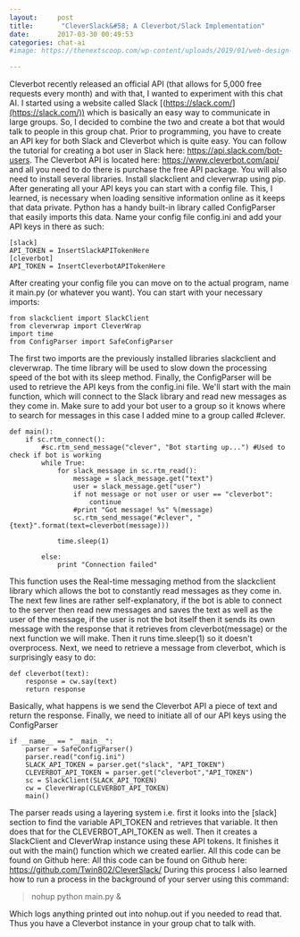 ```yaml
---
layout:     post
title:       "CleverSlack&#58; A Cleverbot/Slack Implementation"
date:       2017-03-30 00:49:53
categories: chat-ai
#image: https://thenextscoop.com/wp-content/uploads/2019/01/web-design-2019.jpg

---
```

Cleverbot recently released an official API (that allows for 5,000 free requests every month) and with that, I wanted to experiment with this chat AI. I started using a website called Slack [(https://slack.com/](https://slack.com/)) which is basically an easy way to communicate in large groups. So, I decided to combine the two and create a bot that would talk to people in this group chat. Prior to programming, you have to create an API key for both Slack and Cleverbot which is quite easy. You can follow the tutorial for creating a bot user in Slack here: <https://api.slack.com/bot-users>. The Cleverbot API is located here: <https://www.cleverbot.com/api/> and all you need to do there is purchase the free API package. You will also need to install several libraries. Install slackclient and cleverwrap using pip. After generating all your API keys you can start with a config file. This, I learned, is necessary when loading sensitive information online as it keeps that data private. Python has a handy built-in library called ConfigParser that easily imports this data. Name your config file config.ini and add your API keys in there as such: 
    
    
    [slack]
    API_TOKEN = InsertSlackAPITokenHere
    [cleverbot]
    API_TOKEN = InsertCleverbotAPITokenHere
    

After creating your config file you can move on to the actual program, name it main.py (or whatever you want). You can start with your necessary imports: 
    
    
    from slackclient import SlackClient
    from cleverwrap import CleverWrap
    import time
    from ConfigParser import SafeConfigParser
    

The first two imports are the previously installed libraries slackclient and cleverwrap. The time library will be used to slow down the processing speed of the bot with its sleep method. Finally, the ConfigParser will be used to retrieve the API keys from the config.ini file. We'll start with the main function, which will connect to the Slack library and read new messages as they come in. Make sure to add your bot user to a group so it knows where to search for messages in this case I added mine to a group called #clever. 
    
    
    def main():
    	if sc.rtm_connect():
    		#sc.rtm_send_message("clever", "Bot starting up...") #Used to check if bot is working
    		while True:
    			for slack_message in sc.rtm_read():
    				message = slack_message.get("text")
    				user = slack_message.get("user")
    				if not message or not user or user == "cleverbot":
    					continue
    				#print "Got message! %s" %(message)
    				sc.rtm_send_message("#clever", "{text}".format(text=cleverbot(message)))
    
    			time.sleep(1)
    
    		else:
    			print "Connection failed"
    

This function uses the Real-time messaging method from the slackclient library which allows the bot to constantly read messages as they come in. The next few lines are rather self-explanatory, if the bot is able to connect to the server then read new messages and saves the text as well as the user of the message, if the user is not the bot itself then it sends its own message with the response that it retrieves from cleverbot(message) or the next function we will make. Then it runs time.sleep(1) so it doesn't overprocess. Next, we need to retrieve a message from cleverbot, which is surprisingly easy to do: 
    
    
    def cleverbot(text):
    	response = cw.say(text)
    	return response
    

Basically, what happens is we send the Cleverbot API a piece of text and return the response. Finally, we need to initiate all of our API keys using the ConfigParser 
    
    
    if __name__ == "__main__":
    	parser = SafeConfigParser()
    	parser.read("config.ini")
    	SLACK_API_TOKEN = parser.get("slack", "API_TOKEN")
    	CLEVERBOT_API_TOKEN = parser.get("cleverbot","API_TOKEN")
    	sc = SlackClient(SLACK_API_TOKEN)
    	cw = CleverWrap(CLEVERBOT_API_TOKEN)
    	main()
    

The parser reads using a layering system i.e. first it looks into the [slack] section to find the variable API_TOKEN and retrieves that variable. It then does that for the CLEVERBOT_API_TOKEN as well. Then it creates a SlackClient and CleverWrap instance using these API tokens. It finishes it out with the main() function which we created earlier. All this code can be found on Github here: All this code can be found on Github here: https://github.com/Twin802/CleverSlack/ During this process I also learned how to run a process in the background of your server using this command: 

> nohup python main.py &

Which logs anything printed out into nohup.out if you needed to read that. Thus you have a Cleverbot instance in your group chat to talk with.
